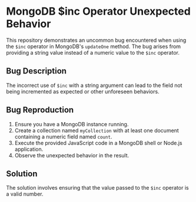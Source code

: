 # MongoDB $inc Operator Unexpected Behavior
This repository demonstrates an uncommon bug encountered when using the `$inc` operator in MongoDB's `updateOne` method.  The bug arises from providing a string value instead of a numeric value to the `$inc` operator.

## Bug Description
The incorrect use of `$inc` with a string argument can lead to the field not being incremented as expected or other unforeseen behaviors.

## Bug Reproduction
1.  Ensure you have a MongoDB instance running.
2.  Create a collection named `myCollection` with at least one document containing a numeric field named `count`.
3.  Execute the provided JavaScript code in a MongoDB shell or Node.js application.
4. Observe the unexpected behavior in the result.

## Solution
The solution involves ensuring that the value passed to the `$inc` operator is a valid number.